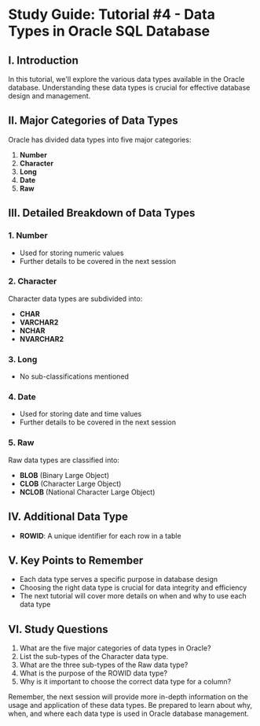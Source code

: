 # Study Guide: Tutorial #4 - Data Types in Oracle SQL Database

## I. Introduction
In this tutorial, we'll explore the various data types available in the Oracle database. Understanding these data types is crucial for effective database design and management.

## II. Major Categories of Data Types
Oracle has divided data types into five major categories: 

1. **Number**
2. **Character**
3. **Long**
4. **Date**
5. **Raw**

## III. Detailed Breakdown of Data Types

### 1. Number
- Used for storing numeric values
- Further details to be covered in the next session

### 2. Character
Character data types are subdivided into: 
- **CHAR**
- **VARCHAR2**
- **NCHAR**
- **NVARCHAR2**

### 3. Long
- No sub-classifications mentioned

### 4. Date
- Used for storing date and time values
- Further details to be covered in the next session

### 5. Raw
Raw data types are classified into: 
- **BLOB** (Binary Large Object)
- **CLOB** (Character Large Object)
- **NCLOB** (National Character Large Object)

## IV. Additional Data Type
- **ROWID**: A unique identifier for each row in a table

## V. Key Points to Remember
- Each data type serves a specific purpose in database design
- Choosing the right data type is crucial for data integrity and efficiency
- The next tutorial will cover more details on when and why to use each data type

## VI. Study Questions
1. What are the five major categories of data types in Oracle?
2. List the sub-types of the Character data type.
3. What are the three sub-types of the Raw data type?
4. What is the purpose of the ROWID data type?
5. Why is it important to choose the correct data type for a column?

Remember, the next session will provide more in-depth information on the usage and application of these data types. Be prepared to learn about why, when, and where each data type is used in Oracle database management.
